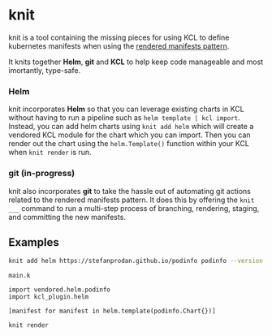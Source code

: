 # knit

knit is a tool containing the missing pieces for using KCL to define kubernetes manifests when using the [rendered manifests pattern](https://akuity.io/blog/the-rendered-manifests-pattern).

It knits together **Helm**, **git** and **KCL** to help keep code manageable and most imortantly, type-safe.

### Helm

knit incorporates **Helm** so that you can leverage existing charts in KCL without having to run a pipeline such as `helm template | kcl import`. Instead, you can add helm charts using `knit add helm` which will create a vendored KCL module for the chart which you can import. Then you can render out the chart using the `helm.Template()` function within your KCL when `knit render` is run.

### git (in-progress)

knit also incorporates **git** to take the hassle out of automating git actions related to the rendered manifests pattern. It does this by offering the `knit ___` command to run a multi-step process of branching, rendering, staging, and committing the new manifests.

## Examples

```sh
knit add helm https://stefanprodan.github.io/podinfo podinfo --version 6.7.1
```

`main.k`
```kcl
import vendored.helm.podinfo
import kcl_plugin.helm

[manifest for manifest in helm.template(podinfo.Chart{})]

```

```sh
knit render
```

